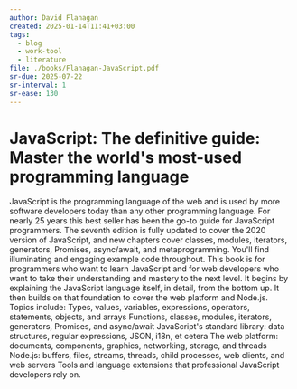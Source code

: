 ```yaml
---
author: David Flanagan
created: 2025-01-14T11:41+03:00
tags:
  - blog
  - work-tool
  - literature
file: ./books/Flanagan-JavaScript.pdf
sr-due: 2025-07-22
sr-interval: 1
sr-ease: 130
---
```


# JavaScript: The definitive guide: Master the world's most-used programming language

JavaScript is the programming language of the web and is used by more software developers today than any other programming language. For nearly 25 years this best seller has been the go-to guide for JavaScript programmers. The seventh edition is fully updated to cover the 2020 version of JavaScript, and new chapters cover classes, modules, iterators, generators, Promises, async/await, and metaprogramming. You'll find illuminating and engaging example code throughout. This book is for programmers who want to learn JavaScript and for web developers who want to take their understanding and mastery to the next level. It begins by explaining the JavaScript language itself, in detail, from the bottom up. It then builds on that foundation to cover the web platform and Node.js. Topics include: Types, values, variables, expressions, operators, statements, objects, and arrays Functions, classes, modules, iterators, generators, Promises, and async/await JavaScript's standard library: data structures, regular expressions, JSON, i18n, et cetera The web platform: documents, components, graphics, networking, storage, and threads Node.js: buffers, files, streams, threads, child processes, web clients, and web servers Tools and language extensions that professional JavaScript developers rely on.
